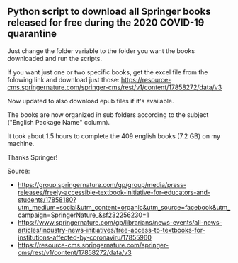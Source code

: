 ## Python script to download all Springer books released for free during the 2020 COVID-19 quarantine

Just change the folder variable to the folder you want the books downloaded and run the scripts.

If you want just one or two specific books, get the excel file from the folowing link and download just those: https://resource-cms.springernature.com/springer-cms/rest/v1/content/17858272/data/v3

Now updated to also download epub files if it's available.

The books are now organized in sub folders according to the subject ("English Package Name" column).

It took about 1.5 hours to complete the 409 english books (7.2 GB) on my machine.

Thanks Springer!

Source:
* https://group.springernature.com/gp/group/media/press-releases/freely-accessible-textbook-initiative-for-educators-and-students/17858180?utm_medium=social&utm_content=organic&utm_source=facebook&utm_campaign=SpringerNature_&sf232256230=1
* https://www.springernature.com/gp/librarians/news-events/all-news-articles/industry-news-initiatives/free-access-to-textbooks-for-institutions-affected-by-coronaviru/17855960
* https://resource-cms.springernature.com/springer-cms/rest/v1/content/17858272/data/v3
